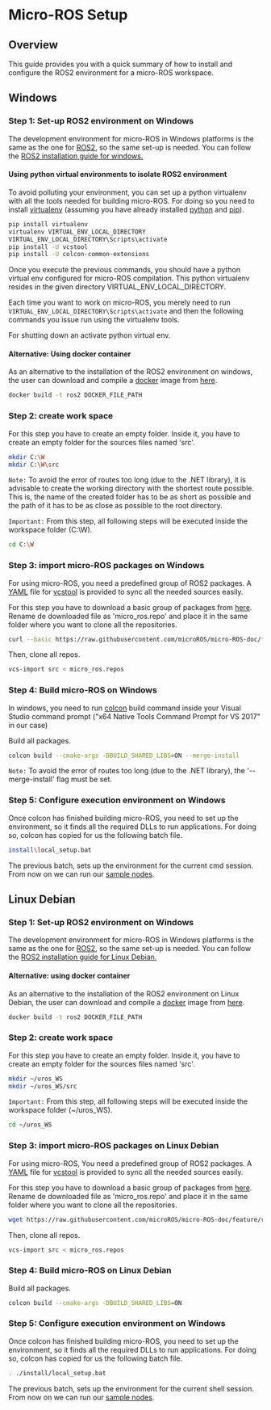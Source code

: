 # Micro-ROS Setup

## Overview

This guide provides you with a quick summary of how to install and configure the ROS2 environment for a micro-ROS workspace.

## Windows

### Step 1: Set-up ROS2 environment on Windows

The development environment for micro-ROS in Windows platforms is the same as the one for [ROS2](https://github.com/2/ros2/wiki), so the same set-up is needed.
You can follow the [ROS2 installation guide for windows.](https://index.ros.org/doc/ros2/Windows-Install-Binary/)

#### Using python virtual environments to isolate ROS2 environment

To avoid polluting your environment, you can set up a python virtualenv with all the tools needed for building micro-ROS.
For doing so you need to install [virtualenv](https://virtualenv.pypa.io/en/stable/) (assuming you have already installed [python](https://www.python.org/) and [pip](https://pip.pypa.io/en/stable/)).

```bash
pip install virtualenv
virtualenv VIRTUAL_ENV_LOCAL_DIRECTORY
VIRTUAL_ENV_LOCAL_DIRECTORY\Scripts\activate
pip install -U vcstool
pip install -U colcon-common-extensions
```

Once you execute the previous commands, you should have a python virtual env configured for micro-ROS compilation.
This python virtualenv resides in the given directory VIRTUAL_ENV_LOCAL_DIRECTORY.

Each time you want to work on micro-ROS, you merely need to run ```VIRTUAL_ENV_LOCAL_DIRECTORY\Scripts\activate``` and then the following commands you issue run using the virtualenv tools.

For shutting down an activate python virtual env.

#### Alternative: Using docker container

As an alternative to the installation of the ROS2 environment on windows, the user can download and compile a [docker](https://docs.docker.com/docker-for-windows/) image from [here](PENDING..).

```bash
docker build -t ros2 DOCKER_FILE_PATH
```

### Step 2: create work space

For this step you have to create an empty folder.
Inside it, you have to create an empty folder for the sources files named 'src'.

```bash
mkdir C:\W
mkdir C:\W\src
```

`Note:` To avoid the error of routes too long (due to the .NET library), it is advisable to create the working directory with the shortest route possible. This is, the name of the created folder has to be as short as possible and the path of it has to be as close as possible to the root directory.

`Important:` From this step, all following steps will be executed inside the workspace folder (C:\W).

```bash
cd C:\W
```

### Step 3: import micro-ROS packages on Windows

For using micro-ROS, you need a predefined group of ROS2 packages.
A [YAML](http://yaml.org/) file for [vcstool](https://github.com/dirk-thomas/vcstool) is provided to sync all the needed sources easily.

For this step you have to download a basic group of packages from [here](https://raw.githubusercontent.com/microROS/micro-ROS-doc/feature/repos/repos/uros_minimum.repos). 
Rename de downloaded file as 'micro_ros.repo' and place it in the same folder where you want to clone all the repositories.

```bash
curl --basic https://raw.githubusercontent.com/microROS/micro-ROS-doc/feature/repos/repos/uros_minimum.repos > micro_ros.repos
```

Then, clone all repos.

```bash
vcs-import src < micro_ros.repos
```

### Step 4: Build micro-ROS on Windows

In windows, you need to run [colcon](https://colcon.readthedocs.io/en/released/) build command inside your Visual Studio command prompt ("x64 Native Tools Command Prompt for VS 2017" in our case)

Build all packages.  

```bash
colcon build --cmake-args -DBUILD_SHARED_LIBS=ON --merge-install
```

`Note:` To avoid the error of routes too long (due to the .NET library), the '--merge-install' flag must be set. 

### Step 5: Configure execution environment on Windows

Once colcon has finished building micro-ROS, you need to set up the environment, so it finds all the required DLLs to run applications.
For doing so, colcon has copied for us the following batch file.

```bash
install\local_setup.bat
```

The previous batch, sets up the environment for the current cmd session.
From now on we can run our [sample nodes](https://github.com/microROS/micro-ROS-demos/blob/master/README.md).

## Linux Debian

### Step 1: Set-up ROS2 environment on Windows

The development environment for micro-ROS in Windows platforms is the same as the one for [ROS2](https://github.com/ros2/ros2/wiki), so the same set-up is needed.
You can follow the [ROS2 installation guide for Linux Debian.](https://index.ros.org/doc/ros2/Linux-Install-Debians/)

#### Alternative: using docker container

As an alternative to the installation of the ROS2 environment on Linux Debian, the user can download and compile a [docker](https://docs.docker.com/install/linux/docker-ce/ubuntu/) image from [here](PENDING..).

```bash
docker build -t ros2 DOCKER_FILE_PATH
```

### Step 2: create work space

For this step you have to create an empty folder.
Inside it, you have to create an empty folder for the sources files named 'src'.

```bash
mkdir ~/uros_WS
mkdir ~/uros_WS/src
```

`Important:` From this step, all following steps will be executed inside the workspace folder (~/uros_WS).

```bash
cd ~/uros_WS
```

### Step 3: import micro-ROS packages on Linux Debian

For using micro-ROS, You need a predefined group of ROS2 packages.
A [YAML](http://yaml.org/) file for [vcstool](https://github.com/dirk-thomas/vcstool) is provided to sync all the needed sources easily.

For this step you have to download a basic group of packages from [here](https://raw.githubusercontent.com/microROS/micro-ROS-doc/feature/repos/repos/uros_minimum.repos). 
Rename de downloaded file as 'micro_ros.repo' and place it in the same folder where you want to clone all the repositories.

```bash
wget https://raw.githubusercontent.com/microROS/micro-ROS-doc/feature/repos/repos/uros_minimum.repos -O micro_ros.repos
```

Then, clone all repos.

```bash
vcs-import src < micro_ros.repos
```

### Step 4: Build micro-ROS on Linux Debian

Build all packages.  

```bash
colcon build --cmake-args -DBUILD_SHARED_LIBS=ON
```

### Step 5: Configure execution environment on Windows

Once colcon has finished building micro-ROS, you need to set up the environment, so it finds all the required DLLs to run applications.
For doing so, colcon has copied for us the following batch file.

```bash
. ./install/local_setup.bat
```

The previous batch, sets up the environment for the current shell session.
From now on we can run our [sample nodes](https://github.com/microROS/micro-ROS-demos/blob/master/README.md).
